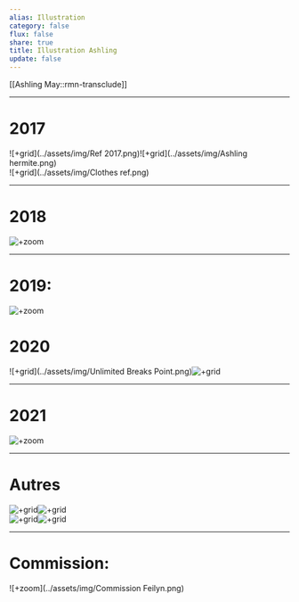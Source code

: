 ```yaml
---
alias: Illustration
category: false
flux: false
share: true
title: Illustration Ashling
update: false
---
```


[[Ashling May::rmn-transclude]]
  
  
---  
  
# 2017  
![+grid](../assets/img/Ref 2017.png)![+grid](../assets/img/Ashling hermite.png)  
![+grid](../assets/img/Clothes ref.png)  
  
---  
# 2018  
![+zoom](../assets/img/Emotion.png)  
  
---  
# 2019:  
![+zoom](../assets/img/Ref.png)  
  
# 2020  
![+grid](../assets/img/Unlimited Breaks Point.png)![+grid](../assets/img/Ashling_project_nucleus_.png)  
  
---  
# 2021  
![+zoom](../assets/img/Ashling_x_robot.png)  
  
---  
# Autres  
![+grid](../assets/img/ref1.png)![+grid](../assets/img/ref2.png)  
![+grid](../assets/img/ref4.png)![+grid](../assets/img/ref3.png)  
  
  
---  
  
# Commission:  
![+zoom](../assets/img/Commission Feilyn.png)